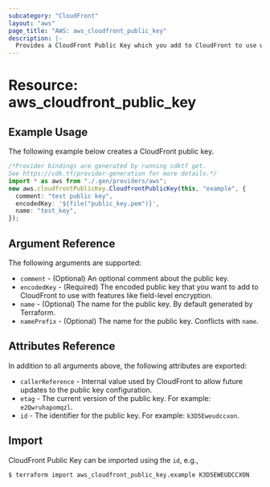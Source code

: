 ```yaml
---
subcategory: "CloudFront"
layout: "aws"
page_title: "AWS: aws_cloudfront_public_key"
description: |-
  Provides a CloudFront Public Key which you add to CloudFront to use with features like field-level encryption.
---
```


# Resource: aws\_cloudfront\_public\_key

## Example Usage

The following example below creates a CloudFront public key.

```typescript
/*Provider bindings are generated by running cdktf get.
See https://cdk.tf/provider-generation for more details.*/
import * as aws from "./.gen/providers/aws";
new aws.cloudfrontPublicKey.CloudfrontPublicKey(this, "example", {
  comment: "test public key",
  encodedKey: '${file("public_key.pem")}',
  name: "test_key",
});

```

## Argument Reference

The following arguments are supported:

* `comment` - (Optional) An optional comment about the public key.
* `encodedKey` - (Required) The encoded public key that you want to add to CloudFront to use with features like field-level encryption.
* `name` - (Optional) The name for the public key. By default generated by Terraform.
* `namePrefix` - (Optional) The name for the public key. Conflicts with `name`.

## Attributes Reference

In addition to all arguments above, the following attributes are exported:

* `callerReference` - Internal value used by CloudFront to allow future updates to the public key configuration.
* `etag` - The current version of the public key. For example: `e2Qwruhapomqzl`.
* `id` - The identifier for the public key. For example: `k3D5Eweudccxon`.

## Import

CloudFront Public Key can be imported using the `id`, e.g.,

```console
$ terraform import aws_cloudfront_public_key.example K3D5EWEUDCCXON
```
